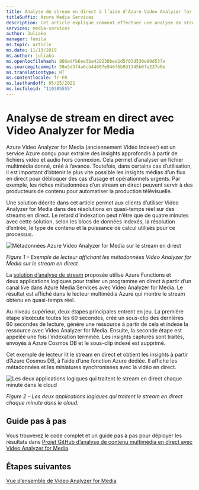 ```yaml
---
title: Analyse de stream en direct à l’aide d’Azure Video Analyzer for Media (anciennement Video Indexer)
titleSuffix: Azure Media Services
description: Cet article explique comment effectuer une analyse de stream en direct à l’aide d’Azure Video Analyzer for Media (anciennement Video Indexer).
services: media-services
author: Juliako
manager: femila
ms.topic: article
ms.date: 11/13/2019
ms.author: juliako
ms.openlocfilehash: 866edfb6ee3ba429238bee1d5f03d530e89d537e
ms.sourcegitcommit: 58e5d3f4a6cb44607e946f6b931345b6fe237e0e
ms.translationtype: HT
ms.contentlocale: fr-FR
ms.lasthandoff: 05/25/2021
ms.locfileid: "110385555"
---
```

# <a name="live-stream-analysis-with-video-analyzer-for-media"></a>Analyse de stream en direct avec Video Analyzer for Media

Azure Video Analyzer for Media (anciennement Video Indexer) est un service Azure conçu pour extraire des insights approfondis à partir de fichiers vidéo et audio hors connexion. Cela permet d’analyser un fichier multimédia donné, créé à l’avance. Toutefois, dans certains cas d’utilisation, il est important d’obtenir le plus vite possible les insights médias d’un flux en direct pour débloquer des cas d’usage et opérationnels urgents. Par exemple, les riches métadonnées d’un stream en direct peuvent servir à des producteurs de contenu pour automatiser la production télévisuelle.

Une solution décrite dans cet article permet aux clients d’utiliser Video Analyzer for Media dans des résolutions en quasi-temps réel sur des streams en direct. Le retard d’indexation peut n’être que de quatre minutes avec cette solution, selon les blocs de données indexés, la résolution d’entrée, le type de contenu et la puissance de calcul utilisés pour ce processus.

![Métadonnées Azure Video Analyzer for Media sur le stream en direct](./media/live-stream-analysis/live-stream-analysis01.png)

*Figure 1 – Exemple de lecteur affichant les métadonnées Video Analyzer for Media sur le stream en direct*

La [solution d’analyse de stream](https://aka.ms/livestreamanalysis) proposée utilise Azure Functions et deux applications logiques pour traiter un programme en direct à partir d’un canal live dans Azure Media Services avec Video Analyzer for Media. Le résultat est affiché dans le lecteur multimédia Azure qui montre le stream obtenu en quasi-temps réel.

Au niveau supérieur, deux étapes principales entrent en jeu. La première étape s’exécute toutes les 60 secondes, crée un sous-clip des dernières 60 secondes de lecture, génère une ressource à partir de cela et indexe la ressource avec Video Analyzer for Media. Ensuite, la seconde étape est appelée une fois l’indexation terminée. Les insights capturés sont traités, envoyés à Azure Cosmos DB et le sous-clip indexé est supprimé.

Cet exemple de lecteur lit le stream en direct et obtient les insights à partir d’Azure Cosmos DB, à l’aide d’une fonction Azure dédiée. Il affiche les métadonnées et les miniatures synchronisées avec la vidéo en direct.

![Les deux applications logiques qui traitent le stream en direct chaque minute dans le cloud](./media/live-stream-analysis/live-stream-analysis02.png)

*Figure 2 – Les deux applications logiques qui traitent le stream en direct chaque minute dans le cloud.*

## <a name="step-by-step-guide"></a>Guide pas à pas 

Vous trouverez le code complet et un guide pas à pas pour déployer les résultats dans [Projet GitHub d’analyse de contenu multimédia en direct avec Video Analyzer for Media](https://aka.ms/livestreamanalysis). 

## <a name="next-steps"></a>Étapes suivantes

[Vue d’ensemble de Video Analyzer for Media](video-indexer-overview.md)
